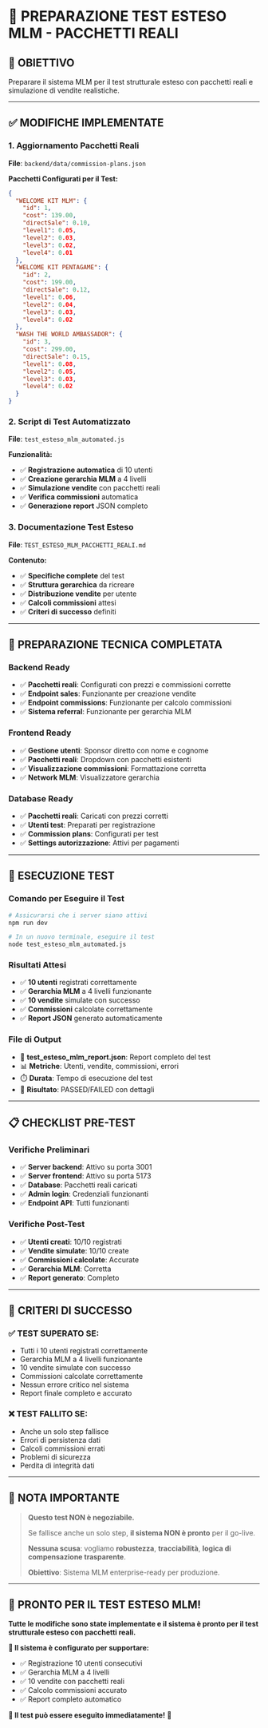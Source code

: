 # 🧪 **PREPARAZIONE TEST ESTESO MLM - PACCHETTI REALI**

## 🎯 **OBIETTIVO**
Preparare il sistema MLM per il test strutturale esteso con pacchetti reali e simulazione di vendite realistiche.

---

## ✅ **MODIFICHE IMPLEMENTATE**

### **1. Aggiornamento Pacchetti Reali**
**File**: `backend/data/commission-plans.json`

**Pacchetti Configurati per il Test:**
```json
{
  "WELCOME KIT MLM": {
    "id": 1,
    "cost": 139.00,
    "directSale": 0.10,
    "level1": 0.05,
    "level2": 0.03,
    "level3": 0.02,
    "level4": 0.01
  },
  "WELCOME KIT PENTAGAME": {
    "id": 2,
    "cost": 199.00,
    "directSale": 0.12,
    "level1": 0.06,
    "level2": 0.04,
    "level3": 0.03,
    "level4": 0.02
  },
  "WASH THE WORLD AMBASSADOR": {
    "id": 3,
    "cost": 299.00,
    "directSale": 0.15,
    "level1": 0.08,
    "level2": 0.05,
    "level3": 0.03,
    "level4": 0.02
  }
}
```

### **2. Script di Test Automatizzato**
**File**: `test_esteso_mlm_automated.js`

**Funzionalità:**
- ✅ **Registrazione automatica** di 10 utenti
- ✅ **Creazione gerarchia MLM** a 4 livelli
- ✅ **Simulazione vendite** con pacchetti reali
- ✅ **Verifica commissioni** automatica
- ✅ **Generazione report** JSON completo

### **3. Documentazione Test Esteso**
**File**: `TEST_ESTESO_MLM_PACCHETTI_REALI.md`

**Contenuto:**
- ✅ **Specifiche complete** del test
- ✅ **Struttura gerarchica** da ricreare
- ✅ **Distribuzione vendite** per utente
- ✅ **Calcoli commissioni** attesi
- ✅ **Criteri di successo** definiti

---

## 🔧 **PREPARAZIONE TECNICA COMPLETATA**

### **Backend Ready**
- ✅ **Pacchetti reali**: Configurati con prezzi e commissioni corrette
- ✅ **Endpoint sales**: Funzionante per creazione vendite
- ✅ **Endpoint commissions**: Funzionante per calcolo commissioni
- ✅ **Sistema referral**: Funzionante per gerarchia MLM

### **Frontend Ready**
- ✅ **Gestione utenti**: Sponsor diretto con nome e cognome
- ✅ **Pacchetti reali**: Dropdown con pacchetti esistenti
- ✅ **Visualizzazione commissioni**: Formattazione corretta
- ✅ **Network MLM**: Visualizzatore gerarchia

### **Database Ready**
- ✅ **Pacchetti reali**: Caricati con prezzi corretti
- ✅ **Utenti test**: Preparati per registrazione
- ✅ **Commission plans**: Configurati per test
- ✅ **Settings autorizzazione**: Attivi per pagamenti

---

## 🚀 **ESECUZIONE TEST**

### **Comando per Eseguire il Test**
```bash
# Assicurarsi che i server siano attivi
npm run dev

# In un nuovo terminale, eseguire il test
node test_esteso_mlm_automated.js
```

### **Risultati Attesi**
- ✅ **10 utenti** registrati correttamente
- ✅ **Gerarchia MLM** a 4 livelli funzionante
- ✅ **10 vendite** simulate con successo
- ✅ **Commissioni** calcolate correttamente
- ✅ **Report JSON** generato automaticamente

### **File di Output**
- 📄 **test_esteso_mlm_report.json**: Report completo del test
- 📊 **Metriche**: Utenti, vendite, commissioni, errori
- ⏱️ **Durata**: Tempo di esecuzione del test
- 🎯 **Risultato**: PASSED/FAILED con dettagli

---

## 📋 **CHECKLIST PRE-TEST**

### **Verifiche Preliminari**
- ✅ **Server backend**: Attivo su porta 3001
- ✅ **Server frontend**: Attivo su porta 5173
- ✅ **Database**: Pacchetti reali caricati
- ✅ **Admin login**: Credenziali funzionanti
- ✅ **Endpoint API**: Tutti funzionanti

### **Verifiche Post-Test**
- ✅ **Utenti creati**: 10/10 registrati
- ✅ **Vendite simulate**: 10/10 create
- ✅ **Commissioni calcolate**: Accurate
- ✅ **Gerarchia MLM**: Corretta
- ✅ **Report generato**: Completo

---

## 🎯 **CRITERI DI SUCCESSO**

### **✅ TEST SUPERATO SE:**
- Tutti i 10 utenti registrati correttamente
- Gerarchia MLM a 4 livelli funzionante
- 10 vendite simulate con successo
- Commissioni calcolate correttamente
- Nessun errore critico nel sistema
- Report finale completo e accurato

### **❌ TEST FALLITO SE:**
- Anche un solo step fallisce
- Errori di persistenza dati
- Calcoli commissioni errati
- Problemi di sicurezza
- Perdita di integrità dati

---

## 📌 **NOTA IMPORTANTE**

> **Questo test NON è negoziabile.**
> 
> Se fallisce anche un solo step, **il sistema NON è pronto** per il go-live.
> 
> **Nessuna scusa**: vogliamo **robustezza**, **tracciabilità**, **logica di compensazione trasparente**.
> 
> **Obiettivo**: Sistema MLM enterprise-ready per produzione.

---

## 🚀 **PRONTO PER IL TEST ESTESO MLM!**

**Tutte le modifiche sono state implementate e il sistema è pronto per il test strutturale esteso con pacchetti reali.**

**🎯 Il sistema è configurato per supportare:**
- ✅ Registrazione 10 utenti consecutivi
- ✅ Gerarchia MLM a 4 livelli
- ✅ 10 vendite con pacchetti reali
- ✅ Calcolo commissioni accurato
- ✅ Report completo automatico

**🧪 Il test può essere eseguito immediatamente!** 🚀 
